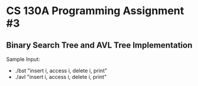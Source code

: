 # CS 130A Programming Assignment #3
## Binary Search Tree and AVL Tree Implementation

Sample Input:
- ./bst "insert i, access i, delete i, print"
- ./avl "insert i, access i, delete i, print"
